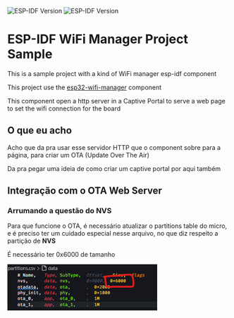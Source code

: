 ![ESP-IDF Version](https://img.shields.io/badge/ESP_IDF_Version_Compatible-5.1.4-red)
![ESP-IDF Version](https://img.shields.io/badge/Boards_Compatible-esp32_s3-red)

# ESP-IDF WiFi Manager Project Sample

This is a sample project with a kind of WiFi manager esp-idf component

This project use the [esp32-wifi-manager](https://github.com/tonyp7/esp32-wifi-manager/tree/235b63e2a614b450b7748e62c2d4f3d7b38ff03c) component

This component open a http server in a Captive Portal to serve a web page to set the wifi connection for the board

## O que eu acho

Acho que da pra usar esse servidor HTTP que o component sobre para a página, para criar um OTA (Update Over The Air)

Da pra pegar uma ideia de como criar um captive portal por aqui também

## Integração com o OTA Web Server

### Arrumando a questão do NVS

Para que funcione o OTA, é necessário atualizar o partitions table do micro, e é preciso
ter um cuidado especial nesse arquivo, no que diz respeito a partição de **NVS**

É necessário ter 0x6000 de tamanho

![NVS_partitions_table](./docs/images/image.png)
